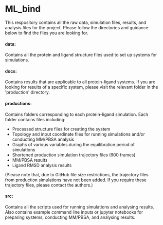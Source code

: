 # ML_bind

This respository contains all the raw data, simulation files, results, and analysis files for the project. Please follow the directories and guidance below to find the files you are looking for.

#### data:
Contains all the protein and ligand structure files used to set up systems for simulations.

#### docs:
Contains results that are applicable to all protein-ligand systems. If you are looking for results of a specific system, please visit the relevant folder in the 'production' directory.

#### productions:
Contains folders corresponding to each protein-ligand simulation. Each folder contains files including:
- Processed structure files for creating the system
- Topology and input coordinate files for running simulations and/or conducting MM/PBSA analysis
- Graphs of various variables during the equilibration period of simulations
- Shortened production simulation trajectory files (600 frames)
- MM/PBSA results
- Ligand RMSD analysis results

(Please note that, due to GitHub file size restrictions, the trajectory files from production simulations have not been added. If you require these trajectory files, please contact the authors.)

#### src:
Contains all the scripts used for running simulations and analysing results. Also contains example command line inputs or jupyter notebooks for preparing systems, conducting MM/PBSA, and analysing results.

